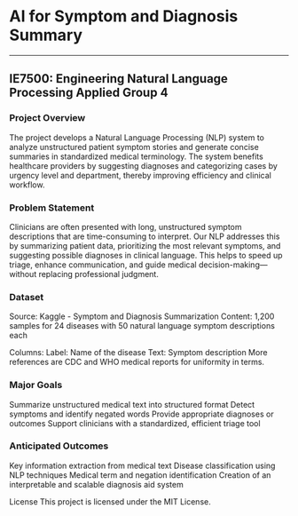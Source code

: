 # AI for Symptom and Diagnosis Summary 
---
IE7500: Engineering Natural Language Processing Applied
Group 4
----

### Project Overview
The project develops a Natural Language Processing (NLP) system to analyze unstructured patient symptom stories and generate concise summaries in standardized medical terminology. The system benefits healthcare providers by suggesting diagnoses and categorizing cases by urgency level and department, thereby improving efficiency and clinical workflow.

### Problem Statement
Clinicians are often presented with long, unstructured symptom descriptions that are time-consuming to interpret. Our NLP addresses this by summarizing patient data, prioritizing the most relevant symptoms, and suggesting possible diagnoses in clinical language. This helps to speed up triage, enhance communication, and guide medical decision-making—without replacing professional judgment. 

### Dataset
Source: Kaggle - Symptom and Diagnosis Summarization
Content: 1,200 samples for 24 diseases with 50 natural language symptom descriptions each

Columns:
Label: Name of the disease
Text: Symptom description
More references are CDC and WHO medical reports for uniformity in terms.

### Major Goals
Summarize unstructured medical text into structured format
Detect symptoms and identify negated words
Provide appropriate diagnoses or outcomes
Support clinicians with a standardized, efficient triage tool

### Anticipated Outcomes
Key information extraction from medical text
Disease classification using NLP techniques
Medical term and negation identification
Creation of an interpretable and scalable diagnosis aid system

License
This project is licensed under the MIT License.



